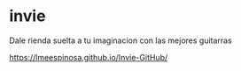# invie
Dale rienda suelta a tu imaginacion con las mejores guitarras  

https://lmeespinosa.github.io/Invie-GitHub/
